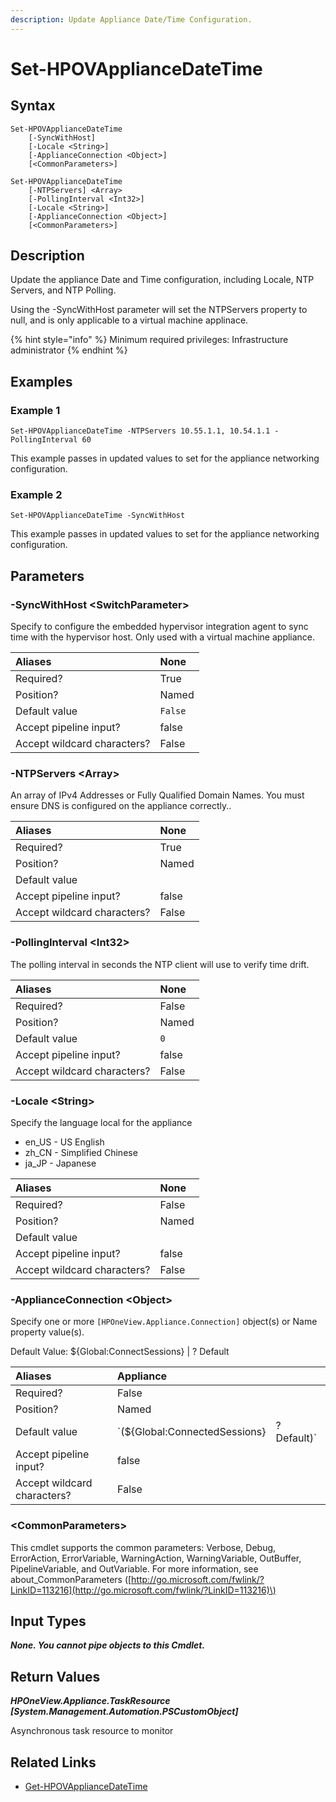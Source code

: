 ```yaml
---
description: Update Appliance Date/Time Configuration.
---
```


# Set-HPOVApplianceDateTime

## Syntax

```text
Set-HPOVApplianceDateTime
    [-SyncWithHost]
    [-Locale <String>]
    [-ApplianceConnection <Object>]
    [<CommonParameters>]
```

```text
Set-HPOVApplianceDateTime
    [-NTPServers] <Array>
    [-PollingInterval <Int32>]
    [-Locale <String>]
    [-ApplianceConnection <Object>]
    [<CommonParameters>]
```

## Description

Update the appliance Date and Time configuration, including Locale, NTP Servers, and NTP Polling.

Using the -SyncWithHost parameter will set the NTPServers property to null, and is only applicable to a virtual machine applinace.

{% hint style="info" %}
Minimum required privileges: Infrastructure administrator
{% endhint %}

## Examples

### Example 1

```text
Set-HPOVApplianceDateTime -NTPServers 10.55.1.1, 10.54.1.1 -PollingInterval 60
```

This example passes in updated values to set for the appliance networking configuration.

### Example 2

```text
Set-HPOVApplianceDateTime -SyncWithHost
```

This example passes in updated values to set for the appliance networking configuration.

## Parameters

### -SyncWithHost &lt;SwitchParameter&gt;

Specify to configure the embedded hypervisor integration agent to sync time with the hypervisor host. Only used with a virtual machine appliance.

| Aliases | None |
| :--- | :--- |
| Required? | True |
| Position? | Named |
| Default value | `False` |
| Accept pipeline input? | false |
| Accept wildcard characters? | False |

### -NTPServers &lt;Array&gt;

An array of IPv4 Addresses or Fully Qualified Domain Names. You must ensure DNS is configured on the appliance correctly..

| Aliases | None |
| :--- | :--- |
| Required? | True |
| Position? | Named |
| Default value |  |
| Accept pipeline input? | false |
| Accept wildcard characters? | False |

### -PollingInterval &lt;Int32&gt;

The polling interval in seconds the NTP client will use to verify time drift.

| Aliases | None |
| :--- | :--- |
| Required? | False |
| Position? | Named |
| Default value | `0` |
| Accept pipeline input? | false |
| Accept wildcard characters? | False |

### -Locale &lt;String&gt;

Specify the language local for the appliance

* en\_US - US English
* zh\_CN - Simplified Chinese
* ja\_JP - Japanese

| Aliases | None |
| :--- | :--- |
| Required? | False |
| Position? | Named |
| Default value |  |
| Accept pipeline input? | false |
| Accept wildcard characters? | False |

### -ApplianceConnection &lt;Object&gt;

Specify one or more `[HPOneView.Appliance.Connection]` object\(s\) or Name property value\(s\).

Default Value: ${Global:ConnectSessions} \| ? Default

| Aliases | Appliance |  |
| :--- | :--- | :--- |
| Required? | False |  |
| Position? | Named |  |
| Default value | \`\(${Global:ConnectedSessions} | ? Default\)\` |
| Accept pipeline input? | false |  |
| Accept wildcard characters? | False |  |

### &lt;CommonParameters&gt;

This cmdlet supports the common parameters: Verbose, Debug, ErrorAction, ErrorVariable, WarningAction, WarningVariable, OutBuffer, PipelineVariable, and OutVariable. For more information, see about\_CommonParameters \([http://go.microsoft.com/fwlink/?LinkID=113216](http://go.microsoft.com/fwlink/?LinkID=113216)\)

## Input Types

_**None. You cannot pipe objects to this Cmdlet.**_

## Return Values

_**HPOneView.Appliance.TaskResource \[System.Management.Automation.PSCustomObject\]**_

Asynchronous task resource to monitor

## Related Links

* [Get-HPOVApplianceDateTime](get-hpovappliancedatetime.md)

